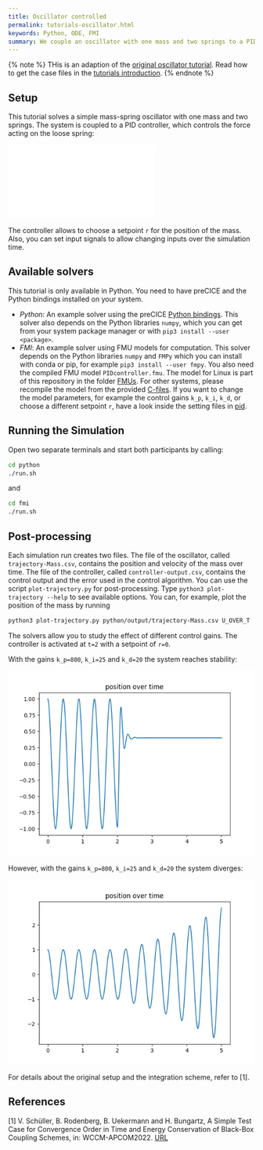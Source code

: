```yaml
---
title: Oscillator controlled
permalink: tutorials-oscillator.html
keywords: Python, ODE, FMI
summary: We couple an oscillator with one mass and two springs to a PID controller.
---
```


{% note %}
THis is an adaption of the [original oscillator tutorial](https://github.com/precice/tutorials/tree/master/oscillator). Read how to get the case files in the [tutorials introduction](https://www.precice.org/tutorials.html).
{% endnote %}

## Setup

This tutorial solves a simple mass-spring oscillator with one mass and two springs. The system is coupled to a PID controller, which controls the force acting on the loose spring:

![Schematic drawing of oscillator example](images/tutorials-oscillator-schematic-drawing.pdf)

The controller allows to choose a setpoint `r` for the position of the mass. Also, you can set input signals to allow changing inputs over the simulation time.

## Available solvers

This tutorial is only available in Python. You need to have preCICE and the Python bindings installed on your system.

- *Python*: An example solver using the preCICE [Python bindings](https://www.precice.org/installation-bindings-python.html). This solver also depends on the Python libraries `numpy`, which you can get from your system package manager or with `pip3 install --user <package>`.
- *FMI*: An example solver using FMU models for computation. This solver depends on the Python libraries `numpy` and `FMPy` which you can install with conda or pip, for example `pip3 install --user fmpy`. You also need the compiled FMU model `PIDcontroller.fmu`. The model for Linux is part of this repository in the folder [FMUs](../../FMUs). For other systems, please recompile the model from the provided [C-files](../../FMUs/cmake). If you want to change the model parameters, for example the control gains `k_p`, `k_i`, `k_d`, or choose a different setpoint `r`, have a look inside the setting files in [pid](fmi/pid).

## Running the Simulation

Open two separate terminals and start both participants by calling:

```bash
cd python
./run.sh
```

and

```bash
cd fmi
./run.sh
```

## Post-processing

Each simulation run creates two files. The file of the oscillator, called `trajectory-Mass.csv`, contains the position and velocity of the mass over time. The file of the controller, called `controller-output.csv`, contains the control output and the error used in the control algorithm. You can use the script `plot-trajectory.py` for post-processing. Type `python3 plot-trajectory --help` to see available options. You can, for example, plot the position of the mass by running

```bash
python3 plot-trajectory.py python/output/trajectory-Mass.csv U_OVER_T
```

The solvers allow you to study the effect of different control gains. The controller is activated at `t=2` with a setpoint of `r=0`.

With the gains `k_p=800`, `k_i=25` and `k_d=20` the system reaches stability:

![Mass position for stable gains](images/tutorials-oscillator-trajectory-control-stable.png)


However, with the gains `k_p=800`, `k_i=25` and `k_d=20` the system diverges:

![Mass position for unstable gains](images/tutorials-oscillator-trajectory-control-unstable.png)


For details about the original setup and the integration scheme, refer to [1].

## References

[1] V. Schüller, B. Rodenberg, B. Uekermann and H. Bungartz, A Simple Test Case for Convergence Order in Time and Energy Conservation of Black-Box Coupling Schemes, in: WCCM-APCOM2022. [URL](https://www.scipedia.com/public/Rodenberg_2022a)

